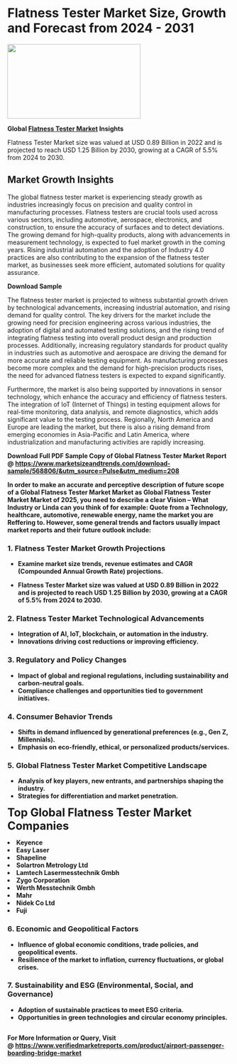 <H1>Flatness Tester Market Size, Growth and Forecast from 2024 - 2031</H1><img class="aligncenter size-medium wp-image-584254" src="https://thirdeyenews.in/wp-content/uploads/2024/09/Global-Market-Research-300x168.jpeg" alt="" width="300" height="168" /><p><strong>Global&nbsp;<a href="https://www.marketsizeandtrends.com/download-sample/568806/&amp;utm_source=Pulse&amp;utm_medium=208">Flatness Tester Market</a> Insights</strong></p><p>Flatness Tester Market size was valued at USD 0.89 Billion in 2022 and is projected to reach USD 1.25 Billion by 2030, growing at a CAGR of 5.5% from 2024 to 2030.</p><p><h2>Market Growth Insights</h2> <p>The global flatness tester market is experiencing steady growth as industries increasingly focus on precision and quality control in manufacturing processes. Flatness testers are crucial tools used across various sectors, including automotive, aerospace, electronics, and construction, to ensure the accuracy of surfaces and to detect deviations. The growing demand for high-quality products, along with advancements in measurement technology, is expected to fuel market growth in the coming years. Rising industrial automation and the adoption of Industry 4.0 practices are also contributing to the expansion of the flatness tester market, as businesses seek more efficient, automated solutions for quality assurance.</p> <p><strong>Download Sample</strong></p> <p>The flatness tester market is projected to witness substantial growth driven by technological advancements, increasing industrial automation, and rising demand for quality control. The key drivers for the market include the growing need for precision engineering across various industries, the adoption of digital and automated testing solutions, and the rising trend of integrating flatness testing into overall product design and production processes. Additionally, increasing regulatory standards for product quality in industries such as automotive and aerospace are driving the demand for more accurate and reliable testing equipment. As manufacturing processes become more complex and the demand for high-precision products rises, the need for advanced flatness testers is expected to expand significantly.</p> <p>Furthermore, the market is also being supported by innovations in sensor technology, which enhance the accuracy and efficiency of flatness testers. The integration of IoT (Internet of Things) in testing equipment allows for real-time monitoring, data analysis, and remote diagnostics, which adds significant value to the testing process. Regionally, North America and Europe are leading the market, but there is also a rising demand from emerging economies in Asia-Pacific and Latin America, where industrialization and manufacturing activities are rapidly increasing.</p> <p><strong></p><p><span class=""><strong>Download Full PDF Sample Copy of Global Flatness Tester Market Report</strong> @ <a href="https://www.marketsizeandtrends.com/download-sample/568806/&amp;utm_source=Pulse&amp;utm_medium=208" target="_blank">https://www.marketsizeandtrends.com/download-sample/568806/&amp;utm_source=Pulse&amp;utm_medium=208</a></span></p><p>In order to make an accurate and perceptive description of future scope of a Global&nbsp;Flatness Tester Market Market as Global&nbsp;Flatness Tester Market Market of 2025, you need to describe a clear Vision &ndash; What Industry or Linda can you think of for example: Quote from a Technology, healthcare, automotive, renewable energy, name the market you are Reffering to. However, some general trends and factors usually impact market reports and their future outlook include:</p><h3>1.&nbsp;<strong>Flatness Tester Market Growth Projections</strong></h3><ul><li>Examine market size trends, revenue estimates and CAGR (Compounded Annual Growth Rate) projections.</li><li><p>Flatness Tester Market size was valued at USD 0.89 Billion in 2022 and is projected to reach USD 1.25 Billion by 2030, growing at a CAGR of 5.5% from 2024 to 2030.</p></li></ul><h3>2.&nbsp;<strong>Flatness Tester Market Technological Advancements</strong></h3><ul><li>Integration of AI, IoT, blockchain, or automation in the industry.</li><li>Innovations driving cost reductions or improving efficiency.</li></ul><h3>3.&nbsp;<strong>Regulatory and Policy Changes</strong></h3><ul><li>Impact of global and regional regulations, including sustainability and carbon-neutral goals.</li><li>Compliance challenges and opportunities tied to government initiatives.</li></ul><h3>4.&nbsp;<strong>Consumer Behavior Trends</strong></h3><ul><li>Shifts in demand influenced by generational preferences (e.g., Gen Z, Millennials).</li><li>Emphasis on eco-friendly, ethical, or personalized products/services.</li></ul><h3>5.&nbsp;<strong>Global Flatness Tester Market Competitive Landscape</strong></h3><ul><li>Analysis of key players, new entrants, and partnerships shaping the industry.</li><li>Strategies for differentiation and market penetration.</li></ul><p data-pm-slice="1 1 []"><span style="color: inherit; font-family: inherit; font-size: 25px;">Top Global Flatness Tester Market Companies</span></p><div class="" data-test-id=""><p><li>Keyence</li><li> Easy Laser</li><li> Shapeline</li><li> Solartron Metrology Ltd</li><li> Lamtech Lasermesstechnik Gmbh</li><li> Zygo Corporation</li><li> Werth Messtechnik Gmbh</li><li> Mahr</li><li> Nidek Co Ltd</li><li> Fuji</li></p></div><h3>6.&nbsp;<strong>Economic and Geopolitical Factors</strong></h3><ul><li>Influence of global economic conditions, trade policies, and geopolitical events.</li><li>Resilience of the market to inflation, currency fluctuations, or global crises.</li></ul><h3>7.&nbsp;<strong>Sustainability and ESG (Environmental, Social, and Governance)</strong></h3><ul><li>Adoption of sustainable practices to meet ESG criteria.</li><li>Opportunities in green technologies and circular economy principles.</li></ul><h2><strong style="font-size: 14px;">For More Information or Query, Visit @&nbsp;</strong><a style="background-color: #ffffff; font-size: 14px;" href="https://www.marketsizeandtrends.com/report/flatness-tester-market/" target="_blank">https://www.verifiedmarketreports.com/product/airport-passenger-boarding-bridge-market</a></h2>
